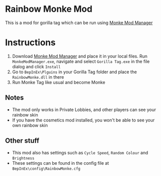 <h1>Rainbow Monke Mod</h1>
<p>This is a mod for gorilla tag which can be run using <a href="https://github.com/DeadlyKitten/MonkeModManager/releases/tag/v1.2.0">Monke Mod Manager</a></p>
<h1>Instructions</h1>
<ol>
<li>Download <a href="https://github.com/DeadlyKitten/MonkeModManager/releases/tag/v1.2.0">Monke Mod Manager</a> and place it in your local files. Run <code>MonkeModManager.exe</code>, navigate and select <code>Gorilla Tag.exe</code> in the file dialog and click <code>Install</code></li>
<li>Go to <code>BepInEx\Plguins</code> in your Gorilla Tag folder and place the <code>RainbowMonke.dll</code> in there</li>
<li>Run Monke Tag like usual and become Monke</li>
</ol>
<h2>Notes</h2>
<ul>
<li>The mod only works in Private Lobbies, and other players can see your rainbow skin</li>
<li>If you have the cosmetics mod installed, you won't be able to see your own rainbow skin</li>
</ul>
<h2>Other stuff</h2>
<ul>
<li>This mod also has settings such as <code>Cycle Speed</code>, <code>Random Colour</code> and <code>Brightness</code></li>
<li>These settings can be found in the config file at <code>BepInEx\config\RainbowMonke.cfg</code></li>
</ul>